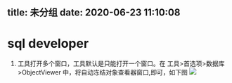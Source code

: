 title: 未分组
date: 2020-06-23 11:10:08
---------
# sql developer
1. 工具打开多个窗口，工具默认是只能打开一个窗口。在 工具>首选项>数据库>ObjectViewer 中，将自动冻结对象查看器窗口,即可，如下图
  ![](https://csdn-code.oss.aliyuncs.com/php-upload-images/20170516-1021-404-9064/1351749267_2927.png)